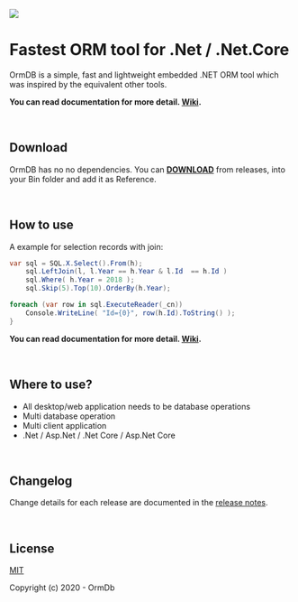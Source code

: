 ![](https://secure.gravatar.com/avatar/94fac54dbff997be51b5dc0096e0d40b)
# Fastest ORM tool for .Net / .Net.Core

OrmDB is a simple, fast and lightweight embedded .NET ORM tool which was inspired by the equivalent other tools.

**You can read documentation for more detail. [Wiki](http://ormdb.net/wiki.html).**

<br/>

## Download

OrmDB has no no dependencies. You can [**DOWNLOAD**](http://ormdb.net) from releases, into your Bin folder and add it as Reference.

<br/>

## How to use
A example for selection records with join:
```C#
var sql = SQL.X.Select().From(h);
    sql.LeftJoin(l, l.Year == h.Year & l.Id  == h.Id )
    sql.Where( h.Year = 2018 );
    sql.Skip(5).Top(10).OrderBy(h.Year);

foreach (var row in sql.ExecuteReader(_cn))
    Console.WriteLine( "Id={0}", row(h.Id).ToString() );
}
```
**You can read documentation for more detail. [Wiki](http://ormdb.net/wiki.html).**

<br/>

## Where to use?
* All desktop/web application needs to be database operations
* Multi database operation
* Multi client application
* .Net / Asp.Net / .Net Core / Asp.Net Core

<br/>

## Changelog

Change details for each release are documented in the [release notes](https://github.com/ormdb/ormdb/releases).

<br/>

## License

[MIT](http://opensource.org/licenses/MIT)

Copyright (c) 2020 - OrmDb

